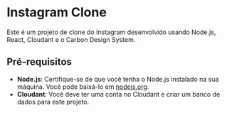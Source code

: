 # Instagram Clone

Este é um projeto de clone do Instagram desenvolvido usando Node.js, React, Cloudant e o Carbon Design System.

## Pré-requisitos

- **Node.js**: Certifique-se de que você tenha o Node.js instalado na sua máquina. Você pode baixá-lo em [nodejs.org](https://nodejs.org/).
- **Cloudant**: Você deve ter uma conta no Cloudant e criar um banco de dados para este projeto.
